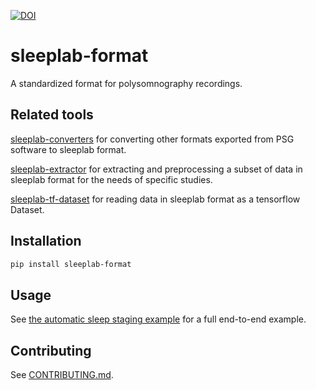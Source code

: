 

[![DOI](https://zenodo.org/badge/558261131.svg)](https://zenodo.org/badge/latestdoi/558261131)
# sleeplab-format

A standardized format for polysomnography recordings.

## Related tools

[sleeplab-converters](https://github.com/UEF-SmartSleepLab/sleeplab-converters) for converting other formats exported from PSG software to sleeplab format.

[sleeplab-extractor](https://github.com/UEF-SmartSleepLab/sleeplab-extractor) for extracting and preprocessing a subset of data in sleeplab format for the needs of specific studies.

[sleeplab-tf-dataset](https://github.com/UEF-SmartSleepLab/sleeplab-tf-dataset) for reading data in sleeplab format as a tensorflow Dataset.

## Installation

```bash
pip install sleeplab-format
```

## Usage

See [the automatic sleep staging example](examples/dod_sleep_staging/README.md) for a full end-to-end example.

## Contributing

See [CONTRIBUTING.md](CONTRIBUTING.md).